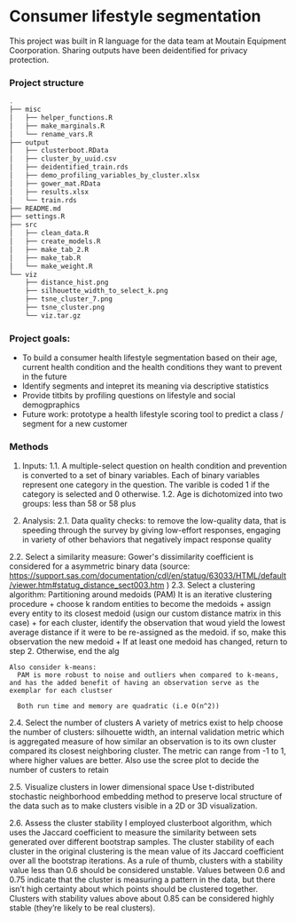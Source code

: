 # Consumer lifestyle segmentation

This project was built in R language for the data team at Moutain Equipment Coorporation. Sharing outputs have been deidentified for privacy protection. 

### Project structure

```bash
.
├── misc
│   ├── helper_functions.R
│   ├── make_marginals.R
│   └── rename_vars.R
├── output
│   ├── clusterboot.RData
│   ├── cluster_by_uuid.csv
│   ├── deidentified_train.rds
│   ├── demo_profiling_variables_by_cluster.xlsx
│   ├── gower_mat.RData
│   ├── results.xlsx
│   └── train.rds
├── README.md
├── settings.R
├── src
│   ├── clean_data.R
│   ├── create_models.R
│   ├── make_tab_2.R
│   ├── make_tab.R
│   └── make_weight.R
└── viz
    ├── distance_hist.png
    ├── silhouette_width_to_select_k.png
    ├── tsne_cluster_7.png
    ├── tsne_cluster.png
    └── viz.tar.gz
```


### Project goals: 
- To build a consumer health lifestyle segmentation based on their age, current health condition and the health conditions they want to prevent in the future
- Identify segments and intepret its meaning via descriptive statistics
- Provide titbits by profiling questions on lifestyle and social demogpraphics
- Future work: prototype a health lifestyle scoring tool to predict a class / segment for a new customer

### Methods
1. Inputs:
  1.1. A multiple-select question on health condition and prevention is converted to a set of binary variables. Each of binary variables represent one category in the question. The varible is coded 1 if the category is selected and 0 otherwise. 
  1.2. Age is dichotomized into two groups: less than 58 or 58 plus 

2. Analysis:
  2.1. Data quality checks: to remove the low-quality data, that is speeding through the survey by giving low-effort responses, engaging in variety of other behaviors that negatively impact response quality

  2.2. Select a similarity measure: Gower's dissimilarity coefficient is considered for a asymmetric binary data (source: https://support.sas.com/documentation/cdl/en/statug/63033/HTML/default/viewer.htm#statug_distance_sect003.htm
)
  2.3. Select a clustering algorithm: 
    Partitioning around medoids (PAM)
      It is an iterative clustering procedure
      + choose k random entities to become the medoids
      + assign every entity to its closest medoid (usign our custom distance matrix in this case)
      + for each cluster, identify the observation that woud yield the lowest average distance if it were to be re-assigned as the medoid. if so, make this observation the new medoid
      + If at least one medoid has changed, return to step 2. Otherwise, end the alg

    Also consider k-means: 
      PAM is more robust to noise and outliers when compared to k-means, and has the added benefit of having an observation serve as the exemplar for each clustser

      Both run time and memory are quadratic (i.e O(n^2))
  2.4. Select the number of clusters
  A variety of metrics exist to help choose the number of clusters: silhouette width, an internal validation metric which is aggregated measure of how similar an observation is to its own cluster compared its closest neighboring cluster. The metric can range from -1 to 1, where higher values are better. 
  Also use the scree plot to decide the number of custers to retain
  
  2.5. Visualize clusters in lower dimensional space
  Use t-distributed stochastic neighborhood embedding method to preserve local structure of the data such as to make clusters visible in a 2D or 3D visualization. 

  2.6. Assess the cluster stability 
  I employed clusterboot algorithm, which uses the Jaccard coefficient to measure the similarity between sets generated over different bootstrap samples. The cluster stability of each cluster in the original clustering is the mean value of its Jaccard coefficient over all the bootstrap iterations. As a rule of thumb, clusters with a stability value less than 0.6 should be considered unstable. Values between 0.6 and 0.75 indicate that the cluster is measuring a pattern in the data, but there isn’t high certainty about which points should be clustered together. Clusters with stability values above about 0.85 can be considered highly stable (they’re likely to be real clusters).